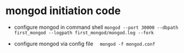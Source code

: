 # mongod initiation code

  * configure mongod in command shell
  ``mongod --port 30000 --dbpath first_mongod --logpath first_mongod/mongod.log --fork``

  * configure mongod via config file
  ``  mongod -f mongod.conf``
